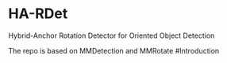 # HA-RDet
Hybrid-Anchor Rotation Detector for Oriented Object Detection

The repo is based on MMDetection and MMRotate
#Introduction
